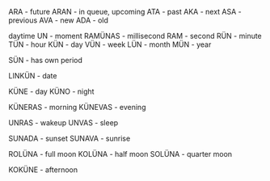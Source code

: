 ARA - future
ARAN - in queue, upcoming
ATA - past
AKA - next
ASA - previous
AVA - new
ADA - old

daytime
UN - moment
RAMÜNAS - millisecond
RAM - second
RÜN - minute
TÜN - hour
KÜN - day
VÜN - week
LÜN - month
MÜN - year

SÜN - has own period

LINKÜN - date


KÜNE - day
KÜNO - night

KÜNERAS - morning
KÜNEVAS - evening 

UNRAS - wakeup
UNVAS - sleep

SUNADA - sunset
SUNAVA - sunrise

ROLÜNA - full moon
KOLÜNA - half moon
SOLÜNA - quarter moon

KOKÜNE - afternoon

